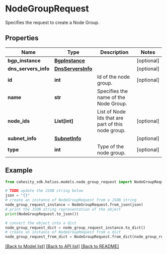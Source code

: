 # NodeGroupRequest

Specifies the request to create a Node Group.

## Properties

Name | Type | Description | Notes
------------ | ------------- | ------------- | -------------
**bgp_instance** | [**BgpInstance**](BgpInstance.md) |  | [optional] 
**dns_servers_info** | [**DnsServersInfo**](DnsServersInfo.md) |  | [optional] 
**id** | **int** | Id of the node group. | [optional] 
**name** | **str** | Specifies the name of the Node Group. | 
**node_ids** | **List[int]** | List of Node Ids that are part of this node group. | [optional] 
**subnet_info** | [**SubnetInfo**](SubnetInfo.md) |  | [optional] 
**type** | **int** | Type of the node group. | [optional] 

## Example

```python
from cohesity_sdk.helios.models.node_group_request import NodeGroupRequest

# TODO update the JSON string below
json = "{}"
# create an instance of NodeGroupRequest from a JSON string
node_group_request_instance = NodeGroupRequest.from_json(json)
# print the JSON string representation of the object
print(NodeGroupRequest.to_json())

# convert the object into a dict
node_group_request_dict = node_group_request_instance.to_dict()
# create an instance of NodeGroupRequest from a dict
node_group_request_from_dict = NodeGroupRequest.from_dict(node_group_request_dict)
```
[[Back to Model list]](../README.md#documentation-for-models) [[Back to API list]](../README.md#documentation-for-api-endpoints) [[Back to README]](../README.md)


